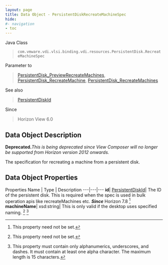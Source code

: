 ```yaml
---
layout: page
title: Data Object - PersistentDiskRecreateMachineSpec
hide:
#- navigation
- toc
---
```






Java Class
> `com.vmware.vdi.vlsi.binding.vdi.resources.PersistentDisk.RecreateMachineSpec`

Parameter to
> [PersistentDisk_PreviewRecreateMachines](vdi.resources.PersistentDisk.md#previewRecreateMachines), [PersistentDisk_RecreateMachine](vdi.resources.PersistentDisk.md#recreateMachine), [PersistentDisk_RecreateMachines](vdi.resources.PersistentDisk.md#recreateMachines)

See also
> [PersistentDiskId](vdi.entity.PersistentDiskId.md)

Since
> Horizon View 6.0


## Data Object Description

**Deprecated.**_This is being deprecated since View Composer will no longer be supported from Horizon version 2012 onwards._

The specification for recreating a machine from a persistent disk.

## Data Object Properties
Properties
Name |  Type |  Description
---|---|---
**id**| [PersistentDiskId](vdi.entity.PersistentDiskId.md)|  The ID of the persistent disk. This is required when the spec is used in bulk operation apis like recreateMachines etc.  **_Since_** Horizon 7.8 [^1]
**machineName**|  xsd:string|  This is only valid if the desktop uses specified naming. [^1] [^196]


 


[^1]: This property need not be set.
[^196]: This property must contain only alphanumerics, underscores, and dashes. It must contain at least one alpha character. The maximum length is 15 characters.